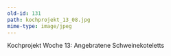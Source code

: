```yaml
---
old-id: 131
path: kochprojekt_13_08.jpg
mime-type: image/jpeg
---
```

Kochprojekt Woche 13:
Angebratene Schweinekoteletts
